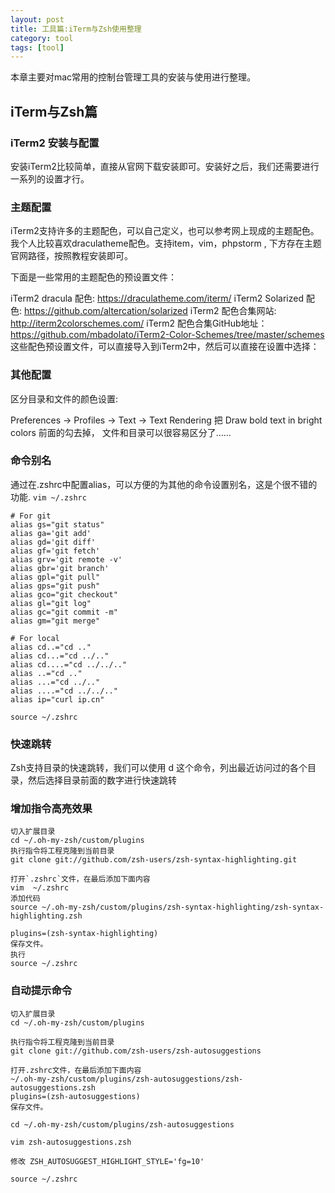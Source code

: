 ```yaml
---
layout: post
title: 工具篇:iTerm与Zsh使用整理
category: tool 
tags: [tool]
---
```


本章主要对mac常用的控制台管理工具的安装与使用进行整理。



## iTerm与Zsh篇

### iTerm2 安装与配置

安装iTerm2比较简单，直接从官网下载安装即可。安装好之后，我们还需要进行一系列的设置才行。

### 主题配置

iTerm2支持许多的主题配色，可以自己定义，也可以参考网上现成的主题配色。我个人比较喜欢draculatheme配色。支持item，vim，phpstorm , 下方存在主题官网路径，按照教程安装即可。

下面是一些常用的主题配色的预设置文件：

iTerm2 dracula 配色: https://draculatheme.com/iterm/
iTerm2 Solarized 配色: https://github.com/altercation/solarized
iTerm2 配色合集网站: http://iterm2colorschemes.com/
iTerm2 配色合集GitHub地址：https://github.com/mbadolato/iTerm2-Color-Schemes/tree/master/schemes
这些配色预设置文件，可以直接导入到iTerm2中，然后可以直接在设置中选择：

### 其他配置

区分目录和文件的颜色设置:

Preferences -> Profiles -> Text -> Text Rendering 把 Draw bold text in bright colors 前面的勾去掉，
文件和目录可以很容易区分了……

### 命令别名
通过在.zshrc中配置alias，可以方便的为其他的命令设置别名，这是个很不错的功能.
`vim ~/.zshrc`

```angular2
# For git
alias gs="git status"
alias ga='git add'
alias gd='git diff'
alias gf='git fetch'
alias grv='git remote -v'
alias gbr='git branch'
alias gpl="git pull"
alias gps="git push"
alias gco="git checkout"
alias gl="git log"
alias gc="git commit -m"
alias gm="git merge"

# For local
alias cd..="cd .."
alias cd...="cd ../.."
alias cd....="cd ../../.."
alias ..="cd .."
alias ...="cd ../.."
alias ....="cd ../../.."
alias ip="curl ip.cn"
```

`source ~/.zshrc`

### 快速跳转
Zsh支持目录的快速跳转，我们可以使用 d 这个命令，列出最近访问过的各个目录，然后选择目录前面的数字进行快速跳转

### 增加指令高亮效果

```
切入扩展目录
cd ~/.oh-my-zsh/custom/plugins
执行指令将工程克隆到当前目录
git clone git://github.com/zsh-users/zsh-syntax-highlighting.git

打开`.zshrc`文件，在最后添加下面内容
vim  ~/.zshrc
添加代码
source ~/.oh-my-zsh/custom/plugins/zsh-syntax-highlighting/zsh-syntax-highlighting.zsh

plugins=(zsh-syntax-highlighting)
保存文件。
执行
source ~/.zshrc
```

### 自动提示命令

```
切入扩展目录
cd ~/.oh-my-zsh/custom/plugins

执行指令将工程克隆到当前目录
git clone git://github.com/zsh-users/zsh-autosuggestions

打开.zshrc文件，在最后添加下面内容
~/.oh-my-zsh/custom/plugins/zsh-autosuggestions/zsh-autosuggestions.zsh
plugins=(zsh-autosuggestions)
保存文件。

cd ~/.oh-my-zsh/custom/plugins/zsh-autosuggestions

vim zsh-autosuggestions.zsh 

修改 ZSH_AUTOSUGGEST_HIGHLIGHT_STYLE='fg=10' 

source ~/.zshrc
```
